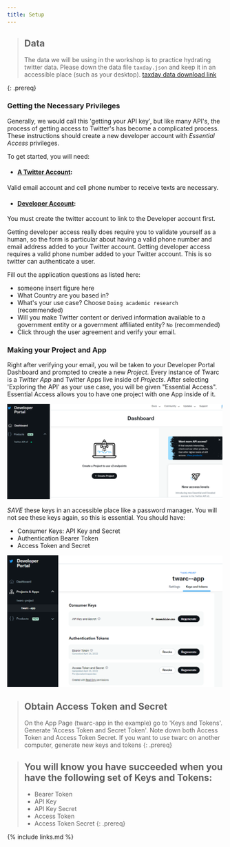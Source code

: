 ```yaml
---
title: Setup
---
```

> ## Data
>
> The data we will be using in the workshop is to practice hydrating twitter data. Please down the data file `taxday.json` and keep it in an accessible place (such as your desktop).
> [taxday data download link](https://github.com/UCSBCarpentry/twitter-with-twarc/tree/gh-pages/data/taxday.jsonl.jsn)
>
{: .prereq}

### Getting the Necessary Privileges

Generally, we would call this 'getting your API key', but like many API's, the process of getting access to Twitter's has
become a complicated process. These instructions should create a new developer account with *Essential Access* privileges.

To get started, you will need:
* #### [A Twitter Account](twitter.com):
Valid email account and cell phone number to receive texts are necessary.
* #### [Developer Account](developer.twitter.com/en):
You must create the twitter account to link to the Developer account first.

Getting developer access really does require you to validate yourself as a human, so the
form is particular about having a valid phone number and email address added to your Twitter account.
Getting developer access requires a valid phone number added to your Twitter account. This is so twitter can authenticate a user.


Fill out the application questions as listed here:
  - someone insert figure here
  - What Country are you based in?
  - What's your use case? Choose `Doing academic research` (recommended)
  - Will you make Twitter content or derived information available to a government entity or a government affiliated entity? `No` (recommended)
  - Click through the user agreement and verify your email.

### Making your Project and App

Right after verifying your email, you wil be taken to your Developer Portal Dashboard and prompted to create a new *Project*.
Every instance of Twarc is a *Twitter App* and Twitter Apps live inside of *Projects*. After selecting 'Exploring the API' as your use case,
you will be given "Essential Access". Essential Access allows you to have one project with one App inside of it.

<img src="fig/dashboard.PNG" width="500">

<!---
<img src="fig/what-you-api.PNG" width="500">
<img src="fig/project-description.PNG" width="500">
--->

*SAVE* these keys in an accessible place like a password manager. You will not see these keys again, so this is essential. You should have:
* Consumer Keys: API Key and Secret
* Authentication Bearer Token
* Access Token and Secret

<img src="fig/dev-keys-tokens.png" width="500">


> ## Obtain Access Token and Secret
> On the App Page (twarc-app in the example) go to 'Keys and Tokens'. Generate 'Access Token and Secret Token'. Note down both Access Token
> and Access Token Secret. If you want to use twarc on another computer, generate new keys and tokens
{: .prereq}

<!--

### User Authentication Settings

After generating your tokens and keys, you need to authenticate to use the API. This can be found under Projects & Apps > Project > App.
Navigate to the User Authentication set up in the Settings Page and complete the following:
- Turn on OAuth 2.0
- Type of App: Single Page App
- Callback URL/Redirect URL: https://127.0.01/
- Website URL: https://ucsbcarpentry.github.io/

Save OAuth 2.0 Client ID and Client Secret

<img src="fig/Oauth-2.jpg" width="500">

-->

> ## You will know you have succeeded when you have the following set of Keys and Tokens: 
> - Bearer Token
> - API Key
> - API Key Secret
> - Access Token
> - Access Token Secret
{: .prereq}

{% include links.md %}
